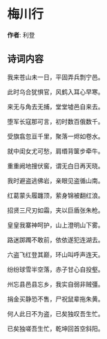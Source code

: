 # 梅川行

**作者**: 利登

## 诗词内容

我来苍山未一日，平固弄兵剽宁邑。

此时乌合犹惧官，风鹤入耳心早寒。

来无与角去无捕，堂堂墟邑自来去。

堕军长寇那可言，初时数百俄数千。

受旗翕忽亘千里，聚落一烬如卷水。

就中闺女尤可愁，肩缗背箧步牵牛。

重重阙地搜伏窖，谓无白日再天晓。

我时避盗逃佛岩，亲眼见盗循山南。

红葛蒙头履躔顶，萦身锦被翻红浪。

招贤三尺刃如霜，夹以巨盾张朱枪。

皇皇我寨神呵护，山上澄明山下雾。

路迷踯躅不敢前，依依遂犯连湖去。

六盗飞红登其巅，环山叫呼声连天。

纷纷球雪半空落，赤子甘心自投壑。

州忘县邑县忘乡，我实自弱非贼彊。

捐金买静恐不售，尸祝鼠辈拖朱黄。

何人此日不为盗，已矣独叹吾生忙。

已矣独嗟吾生忙，乾坤回首空斜阳。

